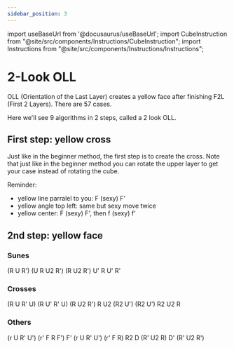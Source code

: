 ```yaml
---
sidebar_position: 3
---
```

import useBaseUrl from '@docusaurus/useBaseUrl';
import CubeInstruction from "@site/src/components/Instructions/CubeInstruction";
import Instructions from "@site/src/components/Instructions/Instructions";

# 2-Look OLL

OLL (Orientation of the Last Layer) creates a yellow face after finishing F2L (First 2 Layers). There are 57 cases.

Here we'll see 9 algorithms in 2 steps, called a 2 look OLL.

## First step: yellow cross

Just like in the beginner method, the first step is to create the cross. Note that just like in the beginner method you can rotate the upper layer to get your case instead of rotating the cube.

Reminder:

- yellow line parralel to you: F (sexy) F'
- yellow angle top left: same but sexy move twice
- yellow center: F (sexy) F', then f (sexy) f'

## 2nd step: yellow face

### Sunes

<Instructions>
  <CubeInstruction
    title="Sune"
    link="https://www.speedcubedb.com/a/3x3/OLL/OLL_27"
    src={useBaseUrl("/img/2-look-oll/image.png")}
    hold="Hold yellow on top, blue front"
  >
    (R U R') (U R U2 R')
  </CubeInstruction>
  <CubeInstruction
    title="Anti-Sune"
    link="https://www.speedcubedb.com/a/3x3/OLL/OLL_26"
    src={useBaseUrl("/img/2-look-oll/image-1.png")}
    hold="Hold yellow on top, blue front"
  >
    (R U2 R') U' R U' R'
  </CubeInstruction>
</Instructions>

### Crosses

<Instructions>
  <CubeInstruction
    title="Cross 1"
    link="https://www.speedcubedb.com/a/3x3/OLL/OLL_21"
    src={useBaseUrl("/img/2-look-oll/image-2.png")}
    hold="Yellow on the sides"
  >
    (R U R' U) (R U' R' U) (R U2 R')
  </CubeInstruction>
  <CubeInstruction
    title="Cross 2"
    link="https://www.speedcubedb.com/a/3x3/OLL/OLL_22"
    src={useBaseUrl("/img/2-look-oll/image-3.png")}
    hold="Just like the image"
  >
    R U2 (R2 U') (R2 U') R2 U2 R
  </CubeInstruction>
</Instructions>

### Others

<Instructions>
  <CubeInstruction
    title="Chameleon"
    link="https://www.speedcubedb.com/a/3x3/OLL/OLL_24"
    src={useBaseUrl("/img/2-look-oll/image-4.png")}
    hold=""
  >
    (r U R' U') (r' F R F')
  </CubeInstruction>
  <CubeInstruction
    title="Kite"
    link="https://www.speedcubedb.com/a/3x3/OLL/OLL_25"
    src={useBaseUrl("/img/2-look-oll/image-5.png")}
    hold=""
  >
    F' (r U R' U') (r' F R)
  </CubeInstruction>
  <CubeInstruction
    title="Headlights"
    link="https://www.speedcubedb.com/a/3x3/OLL/OLL_23"
    src={useBaseUrl("/img/2-look-oll/image-6.png")}
    hold=""
  >
    R2 D (R' U2 R) D' (R' U2 R')
  </CubeInstruction>
</Instructions>
